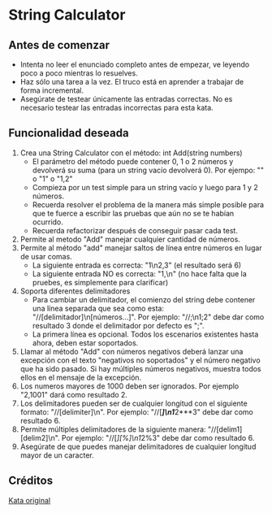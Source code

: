 # String Calculator

## Antes de comenzar

* Intenta no leer el enunciado completo antes de empezar, ve leyendo poco a poco mientras lo resuelves.
* Haz sólo una tarea a la vez. El truco está en aprender a trabajar de forma incremental.
* Asegúrate de testear únicamente las entradas correctas. No es necesario testear las entradas incorrectas para esta kata.

## Funcionalidad deseada

1. Crea una String Calculator con el método: int Add(string numbers)
    * El parámetro del método puede contener 0, 1 o 2 números y devolverá su suma (para un string vacío devolverá 0). Por ejempo: "" o "1" o "1,2"
    * Compieza por un test simple para un string vacío y luego para 1 y 2 números.
    * Recuerda resolver el problema de la manera más simple posible para que te fuerce a escribir las pruebas que aún no se te habían ocurrido.
    * Recuerda refactorizar después de conseguir pasar cada test.
2. Permite al metodo "Add" manejar cualquier cantidad de números.
3. Permite al método "add" manejar saltos de línea entre números en lugar de usar comas.
    * La siguiente entrada es correcta: "1\n2,3" (el resultado será 6)
    * La siguiente entrada NO es correcta: "1,\n" (no hace falta que la pruebes, es simplemente para clarificar)
4. Soporta diferentes delimitadores
    * Para cambiar un delimitador, el comienzo del string debe contener una línea separada que sea como esta: "//[delimitador]\n[números...]". Por ejemplo: "//;\n1;2" debe dar como resultado 3 donde el delimitador por defecto es ";".
    * La primera línea es opcional. Todos los escenarios existentes hasta ahora, deben estar soportados.
5. Llamar al método "Add" con números negativos deberá lanzar una excepción con el texto "negativos no soportados" y el número negativo que ha sido pasado. Si hay múltiples números negativos, muestra todos ellos en el mensaje de la excepción.
6. Los numeros mayores de 1000 deben ser ignorados. Por ejemplo "2,1001" dará como resultado 2.
7. Los delimitadores pueden ser de cualquier longitud con el siguiente formato: "//[delimiter]\n". Por ejemplo: "//[***]\n1***2***3" debe dar como resultado 6.
8. Permite múltiples delimitadores de la siguiente manera: "//[delim1][delim2]\n". Por ejemplo: "//[*][%]\n1*2%3" debe dar como resultado 6.
9. Asegúrate de que puedes manejar delimitadores de cualquier longitud mayor de un caracter.

## Créditos

[Kata original](http://osherove.com/tdd-kata-1/)
